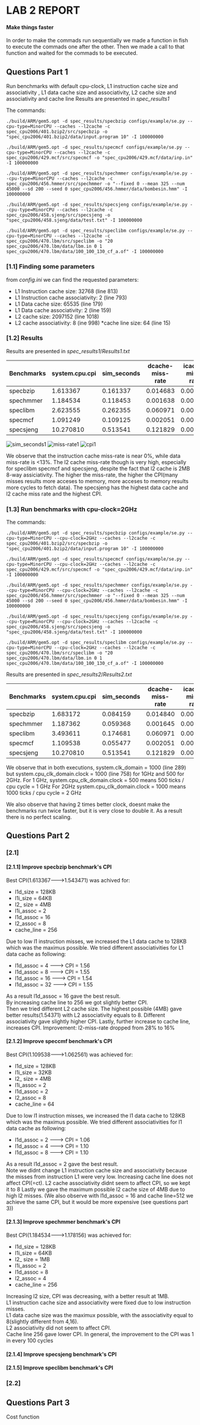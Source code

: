 # LAB 2 REPORT

#### Make things faster
In order to make the commads run sequentially we made a function in fish to execute the commads one after the other.
Then we made a call to that function and waited for the commads to be executed.

## Questions Part 1

Run benchmarks with default cpu-clock, L1 instruction cache size and associativity , L1 data cache size and associativity,
L2 cache size and associativity and cache line
Results are presented in _spec_results1_

The commands:

```
./build/ARM/gem5.opt -d spec_results/specbzip configs/example/se.py --cpu-type=MinorCPU --caches --l2cache -c spec_cpu2006/401.bzip2/src/specbzip -o "spec_cpu2006/401.bzip2/data/input.program 10" -I 100000000

./build/ARM/gem5.opt -d spec_results/specmcf configs/example/se.py --cpu-type=MinorCPU --caches --l2cache -c spec_cpu2006/429.mcf/src/specmcf -o "spec_cpu2006/429.mcf/data/inp.in" -I 100000000

./build/ARM/gem5.opt -d spec_results/spechmmer configs/example/se.py --cpu-type=MinorCPU --caches --l2cache -c spec_cpu2006/456.hmmer/src/spechmmer -o "--fixed 0 --mean 325 --num 45000 --sd 200 --seed 0 spec_cpu2006/456.hmmer/data/bombesin.hmm" -I 100000000

./build/ARM/gem5.opt -d spec_results/specsjeng configs/example/se.py --cpu-type=MinorCPU --caches --l2cache -c  spec_cpu2006/458.sjeng/src/specsjeng -o "spec_cpu2006/458.sjeng/data/test.txt" -I 100000000

./build/ARM/gem5.opt -d spec_results/speclibm configs/example/se.py --cpu-type=MinorCPU --caches --l2cache -c spec_cpu2006/470.lbm/src/speclibm -o "20 spec_cpu2006/470.lbm/data/lbm.in 0 1 spec_cpu2006/470.lbm/data/100_100_130_cf_a.of" -I 100000000
```

### [1.1] Finding some parameters
from _config.ini_ we can find the requested parameters:

* L1 Instruction cache size: 32768 (line 813)
* L1 Instruction cache associativity: 2 (line 793)
* L1 Data cache size: 65535 (line 179)
* L1 Data cache associativity: 2 (line 159)
* L2 cache size: 2097152 (line 1018)
* L2 cache associativity: 8 (ine 998)
*cache line size: 64 (line 15)

### [1.2] Results

Results are presented in _spec_results1_/_Results1.txt_

| Benchmarks	| system.cpu.cpi |	sim_seconds | dcache-miss-rate	| icache-miss-rate	| l2-miss-rate |
| ----------- | -------------- | ------------ | ----------------- | ------------------| ------------ | 
| specbzip	| 1.613367 |	0.161337 |	0.014683	| 0.000074 |	0.281702 | 
| spechmmer	| 1.184534 | 0.118453 |	0.001638	| 0.000205	| 0.082233 | 
| speclibm	| 2.623555 | 0.262355 |	0.060971	| 0.000099	| 0.999927 | 
| specmcf		| 1.091249| 0.109125 |	0.002051	| 0.000037	| 0.724040 | 
| specsjeng	| 10.270810	| 0.513541 | 0.121829	| 0.000020	| 0.999979 | 

![sim_seconds1](https://user-images.githubusercontent.com/57758089/69497216-2804f500-0ee3-11ea-87c4-16bc7aa14705.png)
![miss-rate1](https://user-images.githubusercontent.com/57758089/69497217-289d8b80-0ee3-11ea-9c69-e76e80942de1.png)
![cpi1](https://user-images.githubusercontent.com/57758089/69497218-289d8b80-0ee3-11ea-941f-44a5df382299.png)

We observe that the instruction cache miss-rate is near 0%,  while data miss-rate is <13%. The l2 cache miss-rate though is very high, especially for speclibm specmcf and specsjeng, despite the fact that l2 cache is 2MB 8-way assiciativity. The higher the miss-rate, the higher the CPI(many misses results more acceses to memory, more acceses to memory results more cycles to fetch data). The specsjeng has the highest data cache and l2 cache miss rate and the highest CPI.

### [1.3] Run benchmarks with cpu-clock=2GHz

The commands:

```
./build/ARM/gem5.opt -d spec_results/specbzip configs/example/se.py --cpu-type=MinorCPU --cpu-clock=2GHz --caches --l2cache -c spec_cpu2006/401.bzip2/src/specbzip -o "spec_cpu2006/401.bzip2/data/input.program 10" -I 100000000

./build/ARM/gem5.opt -d spec_results/specmcf configs/example/se.py --cpu-type=MinorCPU --cpu-clock=2GHz --caches --l2cache -c spec_cpu2006/429.mcf/src/specmcf -o "spec_cpu2006/429.mcf/data/inp.in" -I 100000000

./build/ARM/gem5.opt -d spec_results/spechmmer configs/example/se.py --cpu-type=MinorCPU --cpu-clock=2GHz --caches --l2cache -c spec_cpu2006/456.hmmer/src/spechmmer -o "--fixed 0 --mean 325 --num 45000 --sd 200 --seed 0 spec_cpu2006/456.hmmer/data/bombesin.hmm" -I 100000000

./build/ARM/gem5.opt -d spec_results/specsjeng configs/example/se.py --cpu-type=MinorCPU --cpu-clock=2GHz --caches --l2cache -c  spec_cpu2006/458.sjeng/src/specsjeng -o "spec_cpu2006/458.sjeng/data/test.txt" -I 100000000

./build/ARM/gem5.opt -d spec_results/speclibm configs/example/se.py --cpu-type=MinorCPU --cpu-clock=2GHz --caches --l2cache -c spec_cpu2006/470.lbm/src/speclibm -o "20 spec_cpu2006/470.lbm/data/lbm.in 0 1 spec_cpu2006/470.lbm/data/100_100_130_cf_a.of" -I 100000000
```

Results are presented in _spec_results2_/_Results2.txt_

| Benchmarks	| system.cpu.cpi |	sim_seconds | dcache-miss-rate	| icache-miss-rate	| l2-miss-rate |
| ----------- | -------------- | ------------ | ----------------- | ------------------| ------------ | 
| specbzip	| 1.683172	| 0.084159	| 0.014840	| 0.000074	| 0.281708 | 
| spechmmer	| 1.187362	| 0.059368	| 0.001645	| 0.000205	| 0.082246 | 
| speclibm	| 3.493611	| 0.174681	| 0.060971	| 0.000099	| 0.999927 | 
| specmcf		| 1.109538	| 0.055477	| 0.002051	| 0.000037	| 0.724040 | 
| specsjeng	| 10.270810	| 0.513541	| 0.121829	| 0.000020	| 0.999979 | 

We observe that in both executions, system.clk_domain = 1000 (line 289) but system.cpu_clk_domain.clock = 1000 (line 758) for 1GHz and 500 for 2GHz.
For 1 GHz,  system.cpu_clk_domain.clock = 500 means 500 ticks / cpu cycle = 1 GHz
For 2GHz  system.cpu_clk_domain.clock = 1000 means 1000 ticks / cpu cycle = 2 GHz

We also observe that having 2 times better clock, doesnt make the benchmarks run twice faster, but it is very close to double it. As a result there is no perfect scaling.

## Questions Part 2

### [2.1]

#### [2.1.1] Improve specbzip benchmark's CPI

Best CPI(1.613367--->1.543471) was achived for:
* l1d_size = 128KB
* l1i_size = 64KB
* l2_ size = 4MB
* l1i_assoc = 2
* l1d_assoc = 16
* l2_assoc = 8
* cache_line = 256

Due to low l1 instruction misses, we increased the L1 data cache to 128KB which was the maximus possible. We tried different associativities for L1 data cache as following:  
* l1d_assoc = 4 ---> CPI = 1.56
* l1d_assoc = 8 ---> CPI = 1.55
* l1d_assoc = 16 ---> CPI = 1.54
* l1d_assoc = 32 ---> CPI = 1.55

As a result l1d_assoc = 16 gave the best result.  
By increasing cache line to 256 we got slightly better CPI.  
Then we tried different L2 cache size. The highest possible (4MB) gave better results(1.54371) with L2 associativity equals to 8. Different associativity gave slightly higher CPI.
Lastly, further increase to cache line, increases CPI.
Improvement: l2-miss-rate dropped from 28% to 16%

#### [2.1.2] Improve speccmf benchmark's CPI
Best CPI(1.109538--->1.062561) was achieved for:
* l1d_size = 128KB
* l1i_size = 32KB
* l2_ size = 4MB
* l1i_assoc = 2
* l1d_assoc = 2
* l2_assoc = 8
* cache_line = 64 

Due to low l1 instruction misses, we increased the l1 data cache to 128KB which was the maximus possible. We tried different associativities for l1 data cache as following:
* l1d_assoc = 2 ---> CPI = 1.06
* l1d_assoc = 4 ---> CPI = 1.10
* l1d_assoc = 8 ---> CPI = 1.10

As a result l1d_assoc = 2 gave the best result.  
Note we didnt change L1 instruction cache size and associativity because the misses from instruction L1 were very low.
Increasing cache line does not affect CPI(=ct).
L2 cache associativity didnt seem to affect CPI, so we kept it to 8
Lastly we gave the maximum possible l2 cache size of 4MB due to high l2 misses.
(We also observe with l1d_assoc = 16 and cache line=512 we achieve the same CPI, but it would be more expensive (see questions part 3))

#### [2.1.3] Improve spechmmer benchmark's CPI
Best CPI(1.184534--->1.178156) was achieved for:
* l1d_size = 128KB
* l1i_size = 64KB
* l2_ size = 1MB
* l1i_assoc = 2
* l1d_assoc = 8
* l2_assoc = 4
* cache_line = 256

Increasing l2 size, CPI was decreasing, with a better result at 1MB.  
L1 instruction cache size and associativity were fixed due to low instruction misses.  
L1 data cache size was the maximux possible, with the associativity equal to 8(slightly different from 4,16).  
L2 associativity did not seem to affect CPI.  
Cache line 256 gave lower CPI.
In general, the improvement to the CPI was 1 in every 100 cycles

#### [2.1.4] Improve specsjeng benchmark's CPI 

#### [2.1.5] Improve speclibm benchmark's CPI 

### [2.2]

## Questions Part 3

Cost function

